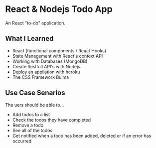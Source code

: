 # React & Nodejs Todo App

An React "to-do" application.

## What I Learned

* React (functional components / React Hooks)
* State Management with React's context API
* Working with Databases (MongoDB)
* Create Restfull API's with Nodejs
* Deploy an appliation with heroku
* The CSS Framework Bulma

## Use Case Senarios
The uers should be able to...

* Add todos to a list
* Check the todos they have completed
* Remove a todo
* See all of the todos
* Get notified when a todo has been added, deleted or if an error has occurred

